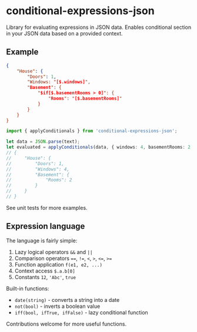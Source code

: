 # conditional-expressions-json

Library for evaluating expressions in JSON data.
Enables conditional section in your JSON data based on a provided context.

## Example

```json
{
    "House": {
        "Doors": 1,
        "Windows: "[$.windows]",
        "Basement": {
            "$if[$.basementRooms > 0]": {
                "Rooms": "[$.basementRooms]"
            }
        }
    }
}
```

```typescript
import { applyConditionals } from 'conditional-expressions-json';

let data = JSON.parse(text);
let evaluated = applyConditionals(data, { windows: 4, basementRooms: 2 });
// {
//     "House": {
//         "Doors": 1,
//         "Windows": 4,
//         "Basement": {
//             "Rooms": 2
//         }
//     }
// }
```

See unit tests for more examples.

## Expression language

The language is fairly simple:

1. Lazy logical operators `&&` and `||`
2. Comparison operators `==`, `!=`, `<`, `>`, `<=`, `>=`
3. Function application `f(e1, e2, ...)`
4. Context access `$.a.b[0]`
5. Constants `12`, `'Abc'`, `true`

Built-in functions:

- `date(string)` - converts a string into a date
- `not(bool)` - inverts a boolean value
- `iff(bool, ifTrue, ifFalse)` - lazy conditional function

Contributions welcome for more useful functions.

